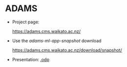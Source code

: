 # ADAMS

* Project page:

  https://adams.cms.waikato.ac.nz/

* Use the *adams-ml-app-snapshot* download

  https://adams.cms.waikato.ac.nz/download/snapshot/

* Presentation: [.odp](adams.odp)


